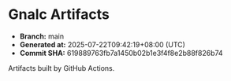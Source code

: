 # Gnalc Artifacts

- **Branch:** main
- **Generated at:** 2025-07-22T09:42:19+08:00 (UTC)
- **Commit SHA:** 619889763fb7a1450b02b1e3f4f8e2b88f826b74

Artifacts built by GitHub Actions.  

